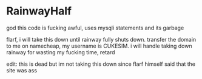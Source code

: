 # RainwayHalf
god this code is fucking awful, uses mysqli statements and its garbage

flarf, i will take this down until rainway fully shuts down. transfer the domain to me on namecheap, my username is CUKESIM. i will handle taking down rainway for wasting my fucking time, retard

edit: this is dead but im not taking this down since flarf himself said that the site was ass
